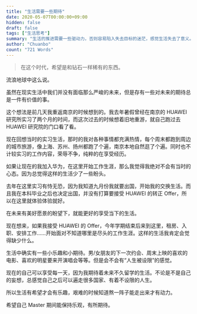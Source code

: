 ```yaml
---
title: "生活需要一些期待"
date: 2020-05-07T00:00:00+09:00
hidden: false
draft: false
tags: ["生活思考"]
summary: "生活的推进需要一些驱动力，否则容易陷入失去目标的迷茫，感觉生活失去了意义。期待就是一种极好的生活驱动力，它可以让我们暂时忽略生活中的寂寞和无聊，把自己的心情寄托于未来，从而减轻现在生活的辛苦，保持一种少年感。"
author: "Chuanbo"
count: "721 Words"
---
```


> 在这个时代，希望是和钻石一样稀有的东西。

流浪地球中这么说。

虽然在现实生活中我们并没有面临那么严峻的未来，但是存有一些对未来的期待总是一件有价值的事。

这个想法是前几天我重返南京的时候想到的。我去年暑假曾经在南京的 HUAWEI 研究所实习了两个月的时间，而这次过去的时候想着旧地重游，就自己跑过去 HUAWEI 研究院的门口看了看。

现在回想当时的实习生活，那时的我对各种事情都充满热情，每个周末都跑到周边的城市旅游，像上海、苏州、扬州都跑了个遍，南京本地自然逛了个遍。同时也不计较实习的工作内容，荣辱不争，纯粹的在享受经历。

如果让现在的我加入华为，在这里开始工作生涯，那么我觉得我绝对不会有当时的心态。因为总觉得这样的生活少了一些盼头。

去年在这里实习有恃无恐，因为我知道九月份我就要出国，开始我的交换生活。而且我在本科毕业之后也决定出国，并没有打算要接受 HUAWEI 的转正 Offer，所以在这里就体验体验就好。

在未来有美好愿景的盼望下，就能更好的享受当下的生活。

现在想来，如果我接受 HUAWEI 的 Offer，今年学期结束后来到这里，租房、入职、安排工作……开始面对不知道哪里是尽头的工作生涯。这样的生活我肯定会觉得缺少什么。

生活中确实有一些小乐趣和小期待。男/女朋友的下一次约会、周末上映的喜欢的电影、喜欢的明星要来开演唱会等等。但是会不会有“人生被设限”的感觉。

现在的自己可以享受每一天，因为我期待着未来不久留学的生活。不论是不是自己的妄想，总感觉自己之后可以遍走很多国家、有着不设限的人生。

所以生活有希望才会有乐趣，艰难的时候知道熬一阵子能走出来才有动力。

希望自己 Master 期间能保持乐观，有所期待。